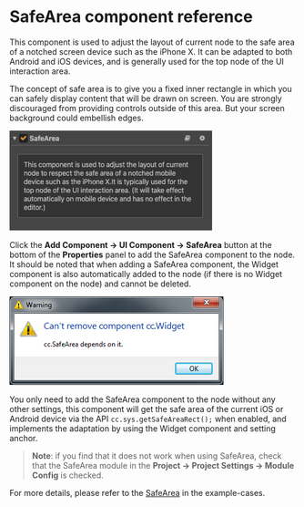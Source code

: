 # SafeArea component reference

This component is used to adjust the layout of current node to the safe area of a notched screen device such as the iPhone X. It can be adapted to both Android and iOS devices, and is generally used for the top node of the UI interaction area.

The concept of safe area is to give you a fixed inner rectangle in which you can safely display content that will be drawn on screen. You are strongly discouraged from providing controls outside of this area. But your screen background could embellish edges.

![Renderings](./safearea/renderings.png)

Click the **Add Component -> UI Component -> SafeArea** button at the bottom of the **Properties** panel to add the SafeArea component to the node. It should be noted that when adding a SafeArea component, the Widget component is also automatically added to the node (if there is no Widget component on the node) and cannot be deleted.

![Renderings](./safearea/widget_nodelete.png)

You only need to add the SafeArea component to the node without any other settings, this component will get the safe area of the current iOS or Android device via the API `cc.sys.getSafeAreaRect();` when enabled, and implements the adaptation by using the Widget component and setting anchor.

> **Note**: if you find that it does not work when using SafeArea, check that the SafeArea module in the **Project -> Project Settings -> Module Config** is checked.

For more details, please refer to the [SafeArea](https://github.com/cocos/example-projects/tree/v2.4.3/assets/cases/02_ui/16_safeArea) in the example-cases.
